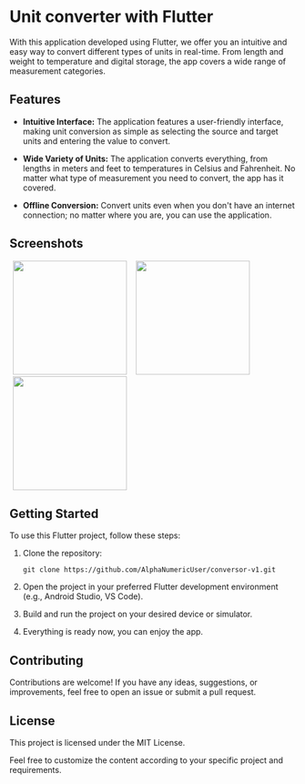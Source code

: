 # Unit converter with Flutter

With this application developed using Flutter, we offer you an intuitive and easy way to convert different types of units in real-time. From length and weight to temperature and digital storage, the app covers a wide range of measurement categories.

## Features

- **Intuitive Interface:** The application features a user-friendly interface, making unit conversion as simple as selecting the source and target units and entering the value to convert.
  
- **Wide Variety of Units:** The application converts everything, from lengths in meters and feet to temperatures in Celsius and Fahrenheit. No matter what type of measurement you need to convert, the app has it covered.
- **Offline Conversion:** Convert units even when you don't have an internet connection; no matter where you are, you can use the application.

## Screenshots

<p>
    <img src="https://i.imgur.com/FuNUmKE.jpg" width="200"/ hspace="6"> 
    <img src="https://i.imgur.com/3jqu2pv.jpg" width="200"/ hspace="6"> 
    <img src="https://i.imgur.com/KiQyASn.jpg" width="200"/ hspace="6">
</p>

## Getting Started

To use this Flutter project, follow these steps:

1. Clone the repository:

   ```shell
   git clone https://github.com/AlphaNumericUser/conversor-v1.git

2. Open the project in your preferred Flutter development environment (e.g., Android Studio, VS Code).
3. Build and run the project on your desired device or simulator.
4. Everything is ready now, you can enjoy the app.


## Contributing

Contributions are welcome! If you have any ideas, suggestions, or improvements, feel free to open an issue or submit a pull request.

## License
This project is licensed under the MIT License.

Feel free to customize the content according to your specific project and requirements.
